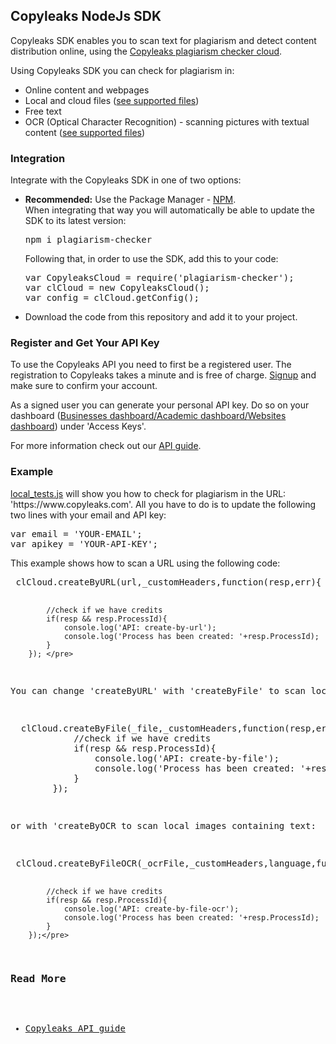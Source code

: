 <h2>Copyleaks NodeJs SDK</h2>
<p>
Copyleaks SDK enables you to scan text for plagiarism and detect content distribution online, using the <a href="https://copyleaks.com">Copyleaks plagiarism checker cloud</a>.
</p>
<p>
Using Copyleaks SDK you can check for plagiarism in:  
<ul>
<li>Online content and webpages</li>
<li>Local and cloud files (<a href="https://api.copyleaks.com/GeneralDocumentation/TechnicalSpecifications#supportedfiletypes">see supported files</a>)</li>
<li>Free text</li>
<li>OCR (Optical Character Recognition) - scanning pictures with textual content (<a href="https://api.copyleaks.com/GeneralDocumentation/TechnicalSpecifications#supportedfiletypes">see supported files</a>)</li>
</ul>
</p>
<h3>Integration</h3>
<p>Integrate with the Copyleaks SDK in one of two options:</p>
<ul>
<li><b>Recommended:</b> Use the Package Manager - <a href="https://www.npmjs.com/package/plagiarism-checker">NPM</a>.
  <br>
  When integrating that way you will automatically be able to update the SDK to its latest version:
<pre>
npm i plagiarism-checker
</pre>
Following that, in order to use the SDK, add this to your code:
<pre>
var CopyleaksCloud = require('plagiarism-checker');
var clCloud = new CopyleaksCloud();
var config = clCloud.getConfig();
</pre>
</li>
<li>Download the code from this repository and add it to your project.
</ul>
<h3>Register and Get Your API Key</h3>
 <p>To use the Copyleaks API you need to first be a registered user. The registration to Copyleaks takes a minute and is free of charge. <a href="https://copyleaks.com/Account/Register">Signup</a> and make sure to confirm your account.</p>
 <p>As a signed user you can generate your personal API key. Do so on your dashboard (<a href="https://api.copyleaks.com/businessesapi">Businesses dashboard/</a><a href="https://api.copyleaks.com/academicapi">Academic dashboard/</a><a href="https://api.copyleaks.com/websitesapi">Websites dashboard</a>) under 'Access Keys'.
 <p>For more information check out our <a href="https://api.copyleaks.com/Guides/HowToUse">API guide</a>.</p>
<h3>Example</h3>
<p><a href="https://github.com/Copyleaks/NodeJS-Plagiarism-Checker/blob/master/local_test.js">local_tests.js</a> will show you how to check for plagiarism in the URL: 'https://www.copyleaks.com'. All you have to do is to update the following two lines with your email and API key:
</p>
<pre>
var email = 'YOUR-EMAIL';
var apikey = 'YOUR-API-KEY';
</pre>

<p>This example shows how to scan a URL using the following code:</p>
<pre> clCloud.createByURL(url,_customHeaders,function(resp,err){

	    	//check if we have credits
	    	if(resp && resp.ProcessId){
	    		console.log('API: create-by-url');
	    		console.log('Process has been created: '+resp.ProcessId);
	    	}
	    }); </pre>
<p>You can change 'createByURL' with 'createByFile' to scan local files:</p>
<pre>  clCloud.createByFile(_file,_customHeaders,function(resp,err){
	    	//check if we have credits
	    	if(resp && resp.ProcessId){
	    		console.log('API: create-by-file');
	    		console.log('Process has been created: '+resp.ProcessId);
	    	}
	    }); </pre>
<p>or with 'createByOCR to scan local images containing text:</p>
<pre> clCloud.createByFileOCR(_ocrFile,_customHeaders,language,function(resp,err){
			
	    	//check if we have credits
	    	if(resp && resp.ProcessId){
	    		console.log('API: create-by-file-ocr');
	    		console.log('Process has been created: '+resp.ProcessId);
	    	}
	    });</pre>
<h3>Read More</h3>
<ul>
<li><a href="https://api.copyleaks.com/Guides/HowToUse">Copyleaks API guide</a></li>
</ul>


